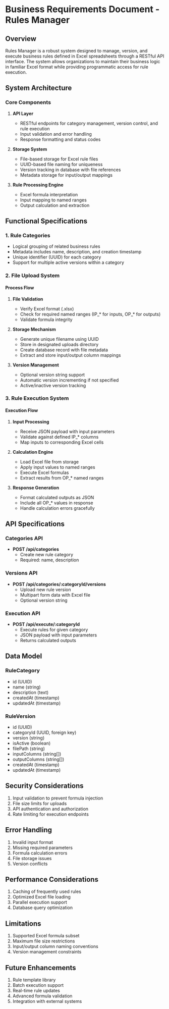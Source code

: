 # Business Requirements Document - Rules Manager

## Overview
Rules Manager is a robust system designed to manage, version, and execute business rules defined in Excel spreadsheets through a RESTful API interface. The system allows organizations to maintain their business logic in familiar Excel format while providing programmatic access for rule execution.

## System Architecture

### Core Components
1. **API Layer**
   - RESTful endpoints for category management, version control, and rule execution
   - Input validation and error handling
   - Response formatting and status codes

2. **Storage System**
   - File-based storage for Excel rule files
   - UUID-based file naming for uniqueness
   - Version tracking in database with file references
   - Metadata storage for input/output mappings

3. **Rule Processing Engine**
   - Excel formula interpretation
   - Input mapping to named ranges
   - Output calculation and extraction

## Functional Specifications

### 1. Rule Categories
- Logical grouping of related business rules
- Metadata includes name, description, and creation timestamp
- Unique identifier (UUID) for each category
- Support for multiple active versions within a category

### 2. File Upload System
#### Process Flow
1. **File Validation**
   - Verify Excel format (.xlsx)
   - Check for required named ranges (IP_* for inputs, OP_* for outputs)
   - Validate formula integrity

2. **Storage Mechanism**
   - Generate unique filename using UUID
   - Store in designated uploads directory
   - Create database record with file metadata
   - Extract and store input/output column mappings

3. **Version Management**
   - Optional version string support
   - Automatic version incrementing if not specified
   - Active/inactive version tracking

### 3. Rule Execution System
#### Execution Flow
1. **Input Processing**
   - Receive JSON payload with input parameters
   - Validate against defined IP_* columns
   - Map inputs to corresponding Excel cells

2. **Calculation Engine**
   - Load Excel file from storage
   - Apply input values to named ranges
   - Execute Excel formulas
   - Extract results from OP_* named ranges

3. **Response Generation**
   - Format calculated outputs as JSON
   - Include all OP_* values in response
   - Handle calculation errors gracefully

## API Specifications

### Categories API
- **POST /api/categories**
  - Create new rule category
  - Required: name, description

### Versions API
- **POST /api/categories/:categoryId/versions**
  - Upload new rule version
  - Multipart form data with Excel file
  - Optional version string

### Execution API
- **POST /api/execute/:categoryId**
  - Execute rules for given category
  - JSON payload with input parameters
  - Returns calculated outputs

## Data Model

### RuleCategory
- id (UUID)
- name (string)
- description (text)
- createdAt (timestamp)
- updatedAt (timestamp)

### RuleVersion
- id (UUID)
- categoryId (UUID, foreign key)
- version (string)
- isActive (boolean)
- filePath (string)
- inputColumns (string[])
- outputColumns (string[])
- createdAt (timestamp)
- updatedAt (timestamp)

## Security Considerations
1. Input validation to prevent formula injection
2. File size limits for uploads
3. API authentication and authorization
4. Rate limiting for execution endpoints

## Error Handling
1. Invalid input format
2. Missing required parameters
3. Formula calculation errors
4. File storage issues
5. Version conflicts

## Performance Considerations
1. Caching of frequently used rules
2. Optimized Excel file loading
3. Parallel execution support
4. Database query optimization

## Limitations
1. Supported Excel formula subset
2. Maximum file size restrictions
3. Input/output column naming conventions
4. Version management constraints

## Future Enhancements
1. Rule template library
2. Batch execution support
3. Real-time rule updates
4. Advanced formula validation
5. Integration with external systems